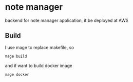 # note manager

backend for note manager application, it be deployed at AWS

## Build

I use mage to replace makefile, so

```bash
mage build
```

and if want to build docker image

```bash
mage docker
```
